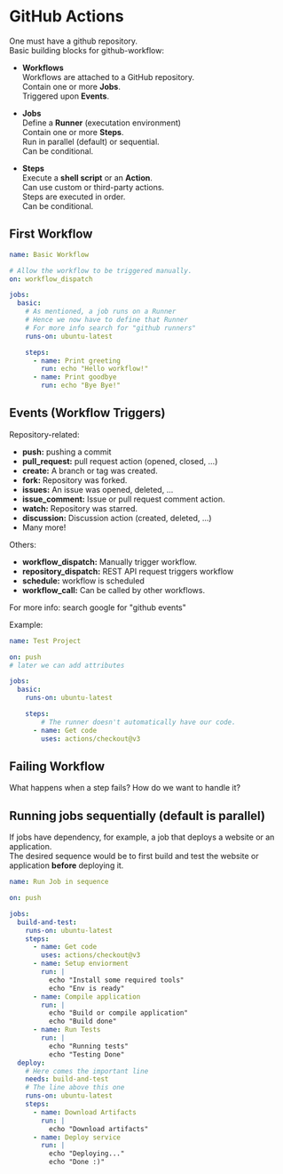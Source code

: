 # GitHub Actions

One must have a github repository.  
Basic building blocks for github-workflow:

- **Workflows**  
Workflows are attached to a GitHub repository.  
Contain one or more **Jobs**.  
Triggered upon **Events**.  

- **Jobs**  
Define a **Runner** (executation environment)  
Contain one or more **Steps**.  
Run in parallel (default) or sequential.  
Can be conditional.  

- **Steps**  
Execute a **shell script** or an **Action**.  
Can use custom or third-party actions.  
Steps are executed in order.  
Can be conditional.  

## First Workflow

```yml
name: Basic Workflow

# Allow the workflow to be triggered manually.
on: workflow_dispatch

jobs:
  basic:
    # As mentioned, a job runs on a Runner
    # Hence we now have to define that Runner
    # For more info search for "github runners"
    runs-on: ubuntu-latest

    steps:
      - name: Print greeting
        run: echo "Hello workflow!"
      - name: Print goodbye
        run: echo "Bye Bye!"
```

## Events (Workflow Triggers)

Repository-related:

- **push:** pushing a commit
- **pull_request:** pull request action (opened, closed, ...)
- **create:** A branch or tag was created.
- **fork:** Repository was forked.
- **issues:** An issue was opened, deleted, ...
- **issue_comment:** Issue or pull request comment action.
- **watch:** Repository was starred.
- **discussion:** Discussion action (created, deleted, ...)
- Many more!

Others:

- **workflow_dispatch:** Manually trigger workflow.
- **repository_dispatch:** REST API request triggers workflow
- **schedule:** workflow is scheduled
- **workflow_call:** Can be called by other workflows.

For more info: search google for "github events"

Example:

```yml
name: Test Project

on: push
# later we can add attributes

jobs:
  basic:
    runs-on: ubuntu-latest

    steps:
        # The runner doesn't automatically have our code.
      - name: Get code
        uses: actions/checkout@v3
```

## Failing Workflow

What happens when a step fails?
How do we want to handle it?

## Running jobs sequentially (default is parallel)

If jobs have dependency, for example, a job that deploys a website or an application.  
The desired sequence would be to first build and test the website or application **before** deploying it.

```yml
name: Run Job in sequence

on: push

jobs:
  build-and-test:
    runs-on: ubuntu-latest
    steps:
      - name: Get code
        uses: actions/checkout@v3
      - name: Setup enviorment
        run: |
          echo "Install some required tools"
          echo "Env is ready"
      - name: Compile application
        run: |
          echo "Build or compile application"
          echo "Build done"
      - name: Run Tests
        run: |
          echo "Running tests"
          echo "Testing Done"
  deploy:
    # Here comes the important line
    needs: build-and-test
    # The line above this one
    runs-on: ubuntu-latest
    steps:
      - name: Download Artifacts
        run: |
          echo "Download artifacts"
      - name: Deploy service
        run: |
          echo "Deploying..."
          echo "Done :)"

```
